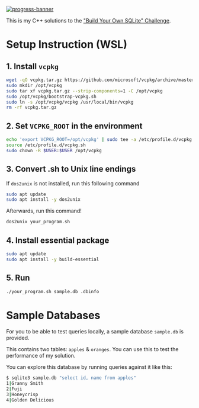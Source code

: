 [![progress-banner](https://backend.codecrafters.io/progress/sqlite/b5df31dd-03cf-4a85-9ba3-9676008586bd)](https://app.codecrafters.io/users/kenpegrasio?r=2qF)

This is my C++ solutions to the
["Build Your Own SQLite" Challenge](https://codecrafters.io/challenges/sqlite).

# Setup Instruction (WSL)

## 1. Install `vcpkg`

```bash
wget -qO vcpkg.tar.gz https://github.com/microsoft/vcpkg/archive/master.tar.gz
sudo mkdir /opt/vcpkg
sudo tar xf vcpkg.tar.gz --strip-components=1 -C /opt/vcpkg
sudo /opt/vcpkg/bootstrap-vcpkg.sh
sudo ln -s /opt/vcpkg/vcpkg /usr/local/bin/vcpkg
rm -rf vcpkg.tar.gz
```

## 2. Set `VCPKG_ROOT` in the environment

```bash
echo 'export VCPKG_ROOT=/opt/vcpkg' | sudo tee -a /etc/profile.d/vcpkg.sh
source /etc/profile.d/vcpkg.sh
sudo chown -R $USER:$USER /opt/vcpkg
```

## 3. Convert .sh to Unix line endings

If `dos2unix` is not installed, run this following command
```bash
sudo apt update
sudo apt install -y dos2unix
```
Afterwards, run this command!
```bash
dos2unix your_program.sh
```

## 4. Install essential package 

```bash
sudo apt update
sudo apt install -y build-essential
```

## 5. Run

```bash
./your_program.sh sample.db .dbinfo
```

# Sample Databases

For you to be able to test queries locally, a sample database `sample.db` is provided.

This contains two tables: `apples` & `oranges`. You can use this to test the performance of my solution.

You can explore this database by running queries against it like this:

```sh
$ sqlite3 sample.db "select id, name from apples"
1|Granny Smith
2|Fuji
3|Honeycrisp
4|Golden Delicious
```